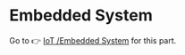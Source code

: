 # Embedded System

Go to 👉 [IoT /Embedded System](../../../IoT/🧱%20Basics/Embedded%20System.md) for this part.


